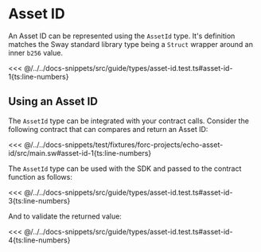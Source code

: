 # Asset ID

An Asset ID can be represented using the `AssetId` type. It's definition matches the Sway standard library type being a `Struct` wrapper around an inner `b256` value.

<<< @/../../docs-snippets/src/guide/types/asset-id.test.ts#asset-id-1{ts:line-numbers}

## Using an Asset ID

The `AssetId` type can be integrated with your contract calls. Consider the following contract that can compares and return an Asset ID:

<<< @/../../docs-snippets/test/fixtures/forc-projects/echo-asset-id/src/main.sw#asset-id-1{ts:line-numbers}

The `AssetId` type can be used with the SDK and passed to the contract function as follows:

<<< @/../../docs-snippets/src/guide/types/asset-id.test.ts#asset-id-3{ts:line-numbers}

And to validate the returned value:

<<< @/../../docs-snippets/src/guide/types/asset-id.test.ts#asset-id-4{ts:line-numbers}
